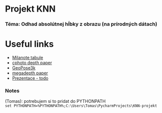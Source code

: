 # Projekt KNN
### Téma: Odhad absolútnej hĺbky z obrazu (na prírodných dátach)  

# Useful links
* [Milanote tabule](https://app.milanote.com/1Le9SR1KDLsYe6/projekt-knn?p=euz2wFNepjw)
* [cphoto depth paper](http://cphoto.fit.vutbr.cz/depth/)
* [GeoPose3k](http://cphoto.fit.vutbr.cz/geoPose3K/)
* [megadepth paper](https://www.cs.cornell.edu/projects/megadepth/)
* [Prezentace - todo]()

### Notes
(Tomas): potrebujem si to pridat do PYTHONPATH  
`set PYTHONPATH=%PYTHONPATH%;C:\Users\Tomas\PycharmProjects\KNN-projekt`
